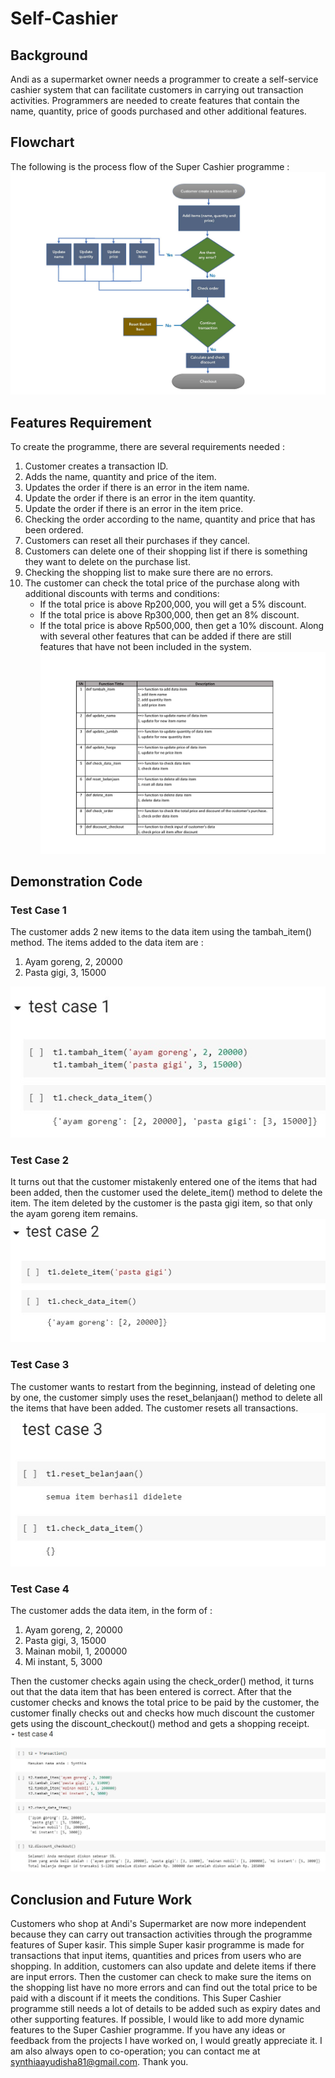 # Self-Cashier
## Background
Andi as a supermarket owner needs a programmer to create a self-service cashier system that can facilitate customers in carrying out transaction activities. Programmers are needed to create features that contain the name, quantity, price of goods purchased and other additional features.

## Flowchart
The following is the process flow of the Super Cashier programme : 
![alt text](https://github.com/Synthiaayudisha/Self-Cashier/blob/main/image/Diagram.jpg?raw=true)

## Features Requirement
To create the programme, there are several requirements needed :
1.	Customer creates a transaction ID.
2.	Adds the name, quantity and price of the item.
3.	Updates the order if there is an error in the item name. 
4.	Update the order if there is an error in the item quantity.
5.	Update the order if there is an error in the item price.
6.	Checking the order according to the name, quantity and price that has been ordered.
7.	Customers can reset all their purchases if they cancel.
8.	Customers can delete one of their shopping list if there is something they want to delete on the purchase list.
9.	Checking the shopping list to make sure there are no errors.
10.	The customer can check the total price of the purchase along with additional discounts with terms and conditions:
    - If the total price is above Rp200,000, you will get a 5% discount.
    - If the total price is above Rp300,000, then get an 8% discount.
    - If the total price is above Rp500,000, then get a 10% discount. Along with several other features that can be added if there are still features that have not been included in the system.
![alt text](https://github.com/Synthiaayudisha/Self-Cashier/blob/main/image/Fungsi.jpg?raw=true)

## Demonstration Code
### Test Case 1
The customer adds 2 new items to the data item using the tambah_item() method. The items added to the data item are :
1. Ayam goreng, 2, 20000
2. Pasta gigi, 3, 15000

![alt text](https://github.com/Synthiaayudisha/Self-Cashier/blob/main/image/Test%20Case%201.jpeg?raw=true)
### Test Case 2
It turns out that the customer mistakenly entered one of the items that had been added, then the customer used the delete_item() method to delete the item. The item deleted by the customer is the pasta gigi item, so that only the ayam goreng item remains. 
![alt text](https://github.com/Synthiaayudisha/Self-Cashier/blob/main/image/Test%20Case%202.jpeg?raw=true)
### Test Case 3
The customer wants to restart from the beginning, instead of deleting one by one, the customer simply uses the reset_belanjaan() method to delete all the items that have been added. The customer resets all transactions.
![alt text](https://github.com/Synthiaayudisha/Self-Cashier/blob/main/image/Test%20Case%203.jpeg?raw=true)
### Test Case 4
The customer adds the data item, in the form of :
1. Ayam goreng, 2, 20000
2. Pasta gigi, 3, 15000
3. Mainan mobil, 1, 200000
4. Mi instant, 5, 3000

Then the customer checks again using the check_order() method, it turns out that the data item that has been entered is correct. After that the customer checks and knows the total price to be paid by the customer, the customer finally checks out and checks how much discount the customer gets using the discount_checkout() method and gets a shopping receipt.
![alt text](https://github.com/Synthiaayudisha/Self-Cashier/blob/main/image/Test%20Case%204.jpeg?raw=true)

## Conclusion and Future Work
Customers who shop at Andi's Supermarket are now more independent because they can carry out transaction activities through the programme features of Super kasir. This simple Super kasir programme is made for transactions that input items, quantities and prices from users who are shopping. In addition, customers can also update and delete items if there are input errors. Then the customer can check to make sure the items on the shopping list have no more errors and can find out the total price to be paid with a discount if it meets the conditions.
This Super Cashier programme still needs a lot of details to be added such as expiry dates and other supporting features. If possible, I would like to add more dynamic features to the Super Cashier programme. If you have any ideas or feedback from the projects I have worked on, I would greatly appreciate it. I am also always open to co-operation; you can contact me at synthiaayudisha81@gmail.com. Thank you.

